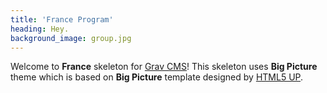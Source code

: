 ```yaml
---
title: 'France Program'
heading: Hey.
background_image: group.jpg
---
```


Welcome to **France** skeleton for [Grav CMS](http://getgrav.org)! This skeleton uses **Big Picture** theme which is based on **Big Picture** template designed by [HTML5 UP](http://html5up.net).
